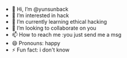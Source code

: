 - 👋 Hi, I’m @yunsunback
- 👀 I’m interested in hack
- 🌱 I’m currently learning ethical hacking
- 💞️ I’m looking to collaborate on you
- 📫 How to reach me :you just send me a msg
- 😄 Pronouns: happy
- ⚡ Fun fact: i don't know

<!---
yunsunback/yunsunback is a ✨ special ✨ repository because its `README.md` (this file) appears on your GitHub profile.
You can click the Preview link to take a look at your changes.
--->
